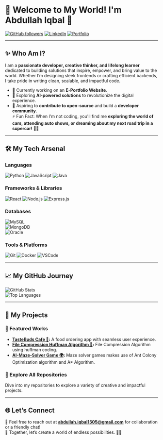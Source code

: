 # 🌟 Welcome to My World! I'm Abdullah Iqbal 🌟  
[![GitHub followers](https://img.shields.io/github/followers/AbdullahIqbal26904?style=social)](https://github.com/AbdullahIqbal26904)
[![LinkedIn](https://img.shields.io/badge/LinkedIn-Connect-blue?style=flat&logo=linkedin)](www.linkedin.com/in/abdullah-iqbal-399613346)
[![Portfolio](https://img.shields.io/badge/Portfolio-Visit-black?style=flat&logo=firefox)](https://abdullahiqbal-portfolio.com)

---

## ✨ Who Am I?
I am a **passionate developer, creative thinker, and lifelong learner** dedicated to building solutions that inspire, empower, and bring value to the world. Whether I’m designing sleek frontends or crafting efficient backends, I take pride in writing clean, scalable, and impactful code.  

- 🔭 Currently working on an **E-Portfolio Website**.  
- 🌱 Exploring **AI-powered solutions** to revolutionize the digital experience.  
- 🎯 Aspiring to **contribute to open-source** and build a **developer community**.  
⚡ Fun Fact: When I'm not coding, you'll find me **exploring the world of cars, attending auto shows, or dreaming about my next road trip in a supercar! 🚗💨**


---

## 🛠️ My Tech Arsenal  
### **Languages**  
![Python](https://img.shields.io/badge/Python-3776AB?style=for-the-badge&logo=python&logoColor=white)
![JavaScript](https://img.shields.io/badge/JavaScript-F7DF1E?style=for-the-badge&logo=javascript&logoColor=black)
![Java](https://img.shields.io/badge/Java-007396?style=for-the-badge&logo=java&logoColor=white)


### **Frameworks & Libraries**  
![React](https://img.shields.io/badge/React-20232A?style=for-the-badge&logo=react&logoColor=61DAFB)
![Node.js](https://img.shields.io/badge/Node.js-339933?style=for-the-badge&logo=nodedotjs&logoColor=white)
![Express.js](https://img.shields.io/badge/Express.js-404D59?style=for-the-badge)

### **Databases**  
![MySQL](https://img.shields.io/badge/MySQL-4479A1?style=for-the-badge&logo=mysql&logoColor=white)  
![MongoDB](https://img.shields.io/badge/MongoDB-4EA94B?style=for-the-badge&logo=mongodb&logoColor=white)  
![Oracle](https://img.shields.io/badge/Oracle-F80000?style=for-the-badge&logo=oracle&logoColor=white)


### **Tools & Platforms**  
![Git](https://img.shields.io/badge/Git-F05032?style=for-the-badge&logo=git&logoColor=white)
![Docker](https://img.shields.io/badge/Docker-2496ED?style=for-the-badge&logo=docker&logoColor=white)
![VSCode](https://img.shields.io/badge/VS%20Code-007ACC?style=for-the-badge&logo=visualstudiocode&logoColor=white)

---

## 📈 My GitHub Journey  
![GitHub Stats](https://github-readme-stats.vercel.app/api?username=AbdullahIqbal26904&show_icons=true&theme=radical)  
![Top Languages](https://github-readme-stats.vercel.app/api/top-langs/?username=AbdullahIqbal26904&layout=compact&theme=radical)

---

## 🚀 My Projects
### 🌟 Featured Works  
- **[TasteBuds Cafe 🍕](https://github.com/AbdullahIqbal26904/DBMSFoodOrdering):** A food ordering app with seamless user experience.  
- **[File Compression Huffman Algorithm 🤖](https://github.com/AbdullahIqbal26904/DataStructure-Project-Huffman-coding):** File Compression Algorithm using huffman coding.
- **[AI-Maze-Solver Game 🌍](https://github.com/AbdullahIqbal26904/Maze-Solver-Using-Aco-A-):** Maze solver games makes use of Ant Colony Optimization algorithm and A* Algorithm.

### 🔗 Explore All Repositories  
Dive into my repositories to explore a variety of creative and impactful projects.

---

## 🌐 Let’s Connect  
💌 Feel free to reach out at **[abdullah.iqbal1505@gmail.com](mailto:abdullah.iqbal1505@gmail.com)** for collaboration or a friendly chat!  
🌟 Together, let’s create a world of endless possibilities. 🚀✨

